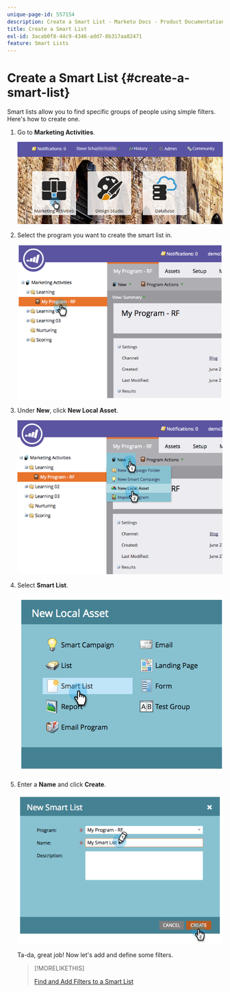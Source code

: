 ```yaml
---
unique-page-id: 557154
description: Create a Smart List - Marketo Docs - Product Documentation
title: Create a Smart List
exl-id: 3acab0f8-44c9-4346-add7-8b317aa82471
feature: Smart Lists
---
```

# Create a Smart List {#create-a-smart-list}

Smart lists allow you to find specific groups of people using simple filters. Here's how to create one.

1. Go to **Marketing Activities**.

   ![](assets/login-marketing-activities.png)

1. Select the program you want to create the smart list in.

   ![](assets/image2014-8-11-10-3a17-3a8.png)

1. Under **New**, click **New Local Asset**.

   ![](assets/image2014-9-9-16-3a26-3a28.png)

1. Select **Smart List**.

   ![](assets/image2014-9-9-16-3a27-3a18.png)

1. Enter a **Name** and click **Create**.

   ![](assets/image2014-9-9-16-3a27-3a39.png)

   Ta-da, great job! Now let's add and define some filters.

   >[!MORELIKETHIS]
   >
   >[Find and Add Filters to a Smart List](/help/marketo/product-docs/core-marketo-concepts/smart-lists-and-static-lists/creating-a-smart-list/find-and-add-filters-to-a-smart-list.md)
